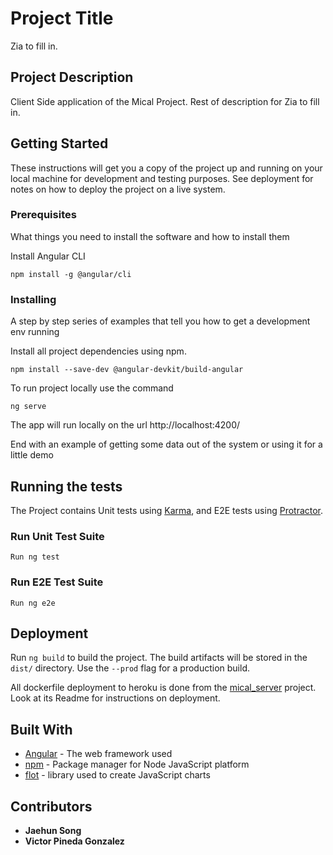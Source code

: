 # Project Title

Zia to fill in.

## Project Description
Client Side application of the Mical Project. 
Rest of description for Zia to fill in.

## Getting Started

These instructions will get you a copy of the project up and running on your local machine for development and testing purposes. See deployment for notes on how to deploy the project on a live system.

### Prerequisites

What things you need to install the software and how to install them

Install Angular CLI 
```
npm install -g @angular/cli
```

### Installing

A step by step series of examples that tell you how to get a development env running

Install all project dependencies using npm.

```
npm install --save-dev @angular-devkit/build-angular
```
To run project locally use the command

```
ng serve
```
The app will run locally on the url http://localhost:4200/ 


End with an example of getting some data out of the system or using it for a little demo

## Running the tests

The Project contains Unit tests using [Karma](https://karma-runner.github.io), and E2E tests using [Protractor](http://www.protractortest.org/).

### Run Unit Test Suite

```
Run ng test
```

### Run E2E Test Suite
```
Run ng e2e
```

## Deployment

Run `ng build` to build the project. The build artifacts will be stored in the `dist/` directory. Use the `--prod` flag for a production build.

All dockerfile deployment to heroku is done from the [mical_server](https://github.com/AgriculturalEvidence/mical_server) project. Look at its Readme for instructions on deployment.

## Built With

* [Angular](https://angular.io/) - The web framework used
* [npm](https://www.npmjs.com/) - Package manager for Node JavaScript platform
* [flot](https://www.flotcharts.org/) - library used to create JavaScript charts

## Contributors

* **Jaehun Song** 
* **Victor Pineda Gonzalez** 
